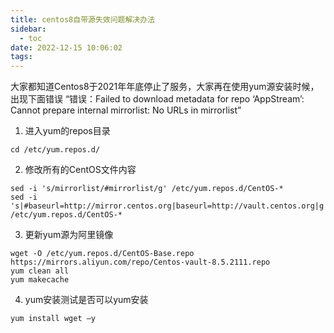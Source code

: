 ```yaml
---
title: centos8自带源失效问题解决办法
sidebar:
  - toc
date: 2022-12-15 10:06:02
tags: 
---
```

大家都知道Centos8于2021年年底停止了服务，大家再在使用yum源安装时候，出现下面错误
“错误：Failed to download metadata for repo ‘AppStream’: Cannot prepare internal mirrorlist: No URLs in mirrorlist”

1. 进入yum的repos目录
```
cd /etc/yum.repos.d/
```

2. 修改所有的CentOS文件内容
```
sed -i 's/mirrorlist/#mirrorlist/g' /etc/yum.repos.d/CentOS-*
sed -i 's|#baseurl=http://mirror.centos.org|baseurl=http://vault.centos.org|g' /etc/yum.repos.d/CentOS-*
```

3. 更新yum源为阿里镜像
```
wget -O /etc/yum.repos.d/CentOS-Base.repo https://mirrors.aliyun.com/repo/Centos-vault-8.5.2111.repo
yum clean all
yum makecache
```

4. yum安装测试是否可以yum安装
```
yum install wget –y
```